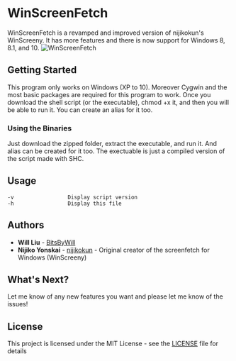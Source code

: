 # WinScreenFetch
WinScreenFetch is a revamped and improved version of nijikokun's WinScreeny.  It has more features and there is now support for Windows 8, 8.1, and 10.
![WinScreenFetch](https://s9.postimg.org/r2x20wtfz/Win_Screen_Fetch.png)

## Getting Started
This program only works on Windows (XP to 10).  Moreover Cygwin and the most basic packages are required for this program to work.
Once you download the shell script (or the executable), chmod +x it, and then you will be able to run it.  You can create an alias for it too.

### Using the Binaries
Just download the zipped folder, extract the executable, and run it.  And alias can be created for it too.  The exectuable is just a compiled version of the script made with SHC.

## Usage
    -v                 Display script version
    -h                 Display this file

## Authors
* **Will Liu** - [BitsByWill](https://github.com/BitsByWill)
* **Nijiko Yonskai** - [nijikokun](https://github.com/nijikokun) - Original creator of the screenfetch for Windows (WinScreeny)

## What's Next?
Let me know of any new features you want and please let me know of the issues!

## License
This project is licensed under the MIT License - see the [LICENSE](LICENSE) file for details


